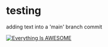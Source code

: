 # testing
adding text into a 'main' branch commit

[![Everything Is AWESOME](https://yt-embed.herokuapp.com/embed?v=oUKkWqrR_Xo)](https://youtu.be/oUKkWqrR_Xo "hw video")